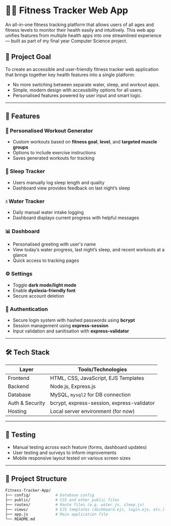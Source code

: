 # 🏋️‍♂️ Fitness Tracker Web App

An all-in-one fitness tracking platform that allows users of all ages and fitness levels to monitor their health easily and intuitively. This web app unifies features from multiple health apps into one streamlined experience — built as part of my final year Computer Science project.

## 🎯 Project Goal

To create an accessible and user-friendly fitness tracker web application that brings together key health features into a single platform:
- No more switching between separate water, sleep, and workout apps.
- Simple, modern design with accessibility options for all users.
- Personalised features powered by user input and smart logic.

---

## 🚀 Features

### 🧠 Personalised Workout Generator
- Custom workouts based on **fitness goal**, **level**, and **targeted muscle groups**
- Options to include exercise instructions
- Saves generated workouts for tracking

### 🌙 Sleep Tracker
- Users manually log sleep length and quality
- Dashboard view provides feedback on last night’s sleep

### 💧 Water Tracker
- Daily manual water intake logging
- Dashboard displays current progress with helpful messages

### 📊 Dashboard
- Personalised greeting with user's name
- View today’s water progress, last night’s sleep, and recent workouts at a glance
- Quick access to tracking pages

### ⚙️ Settings
- Toggle **dark mode/light mode**
- Enable **dyslexia-friendly font**
- Secure account deletion

### 🔐 Authentication
- Secure login system with hashed passwords using **bcrypt**
- Session management using **express-session**
- Input validation and sanitisation with **express-validator**

---

## 🛠️ Tech Stack

| Layer        | Tools/Technologies                     |
|--------------|----------------------------------------|
| Frontend     | HTML, CSS, JavaScript, EJS Templates   |
| Backend      | Node.js, Express.js                    |
| Database     | MySQL, `mysql2` for DB connection      |
| Auth & Security | bcrypt, express-session, express-validator |
| Hosting      | Local server environment (for now)     |

---

## 🧪 Testing

- Manual testing across each feature (forms, dashboard updates)
- User testing and surveys to inform improvements
- Mobile responsive layout tested on various screen sizes

---

## 📁 Project Structure

```bash
Fitness-Tracker-App/
├── config/           # Database config
├── public/           # CSS and other public files
├── routes/           # Route files (e.g. water.js, sleep.js)
├── views/            # EJS templates (dashboard.ejs, login.ejs, etc.)
├── app.js            # Main application file
└── README.md
